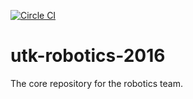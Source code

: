 [![Circle CI](https://circleci.com/gh/utk-robotics-2016/utk-robotics-2016.svg?circle-token=54928279bf95f8682260893ee69e4ad5cc5ea3a3)](https://circleci.com/gh/utk-robotics-2016/utk-robotics-2016)

# utk-robotics-2016
The core repository for the robotics team.
